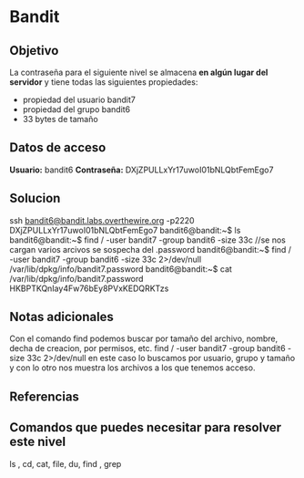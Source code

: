 # Bandit
## Objetivo
La contraseña para el siguiente nivel se almacena **en algún lugar del servidor** y tiene todas las siguientes propiedades:

-   propiedad del usuario bandit7
-   propiedad del grupo bandit6
-   33 bytes de tamaño

## Datos de acceso
**Usuario:** bandit6
**Contraseña:** DXjZPULLxYr17uwoI01bNLQbtFemEgo7

## Solucion
ssh bandit6@bandit.labs.overthewire.org -p2220
DXjZPULLxYr17uwoI01bNLQbtFemEgo7
bandit6@bandit:~$ ls
bandit6@bandit:~$ find / -user bandit7 -group bandit6 -size 33c
//se nos cargan varios arcivos se sospecha del .password
bandit6@bandit:~$ find / -user bandit7 -group bandit6 -size 33c 2>/dev/null
/var/lib/dpkg/info/bandit7.password
bandit6@bandit:~$ cat /var/lib/dpkg/info/bandit7.password
HKBPTKQnIay4Fw76bEy8PVxKEDQRKTzs

## Notas adicionales
Con el comando find podemos buscar por tamaño del archivo, nombre, decha de creacion, por permisos, etc.
find / -user bandit7 -group bandit6 -size 33c 2>/dev/null
en este caso lo buscamos por usuario, grupo y tamaño y con lo otro nos muestra los archivos a los que tenemos acceso.

## Referencias

## Comandos que puedes necesitar para resolver este nivel
ls , cd, cat, file, du, find , grep